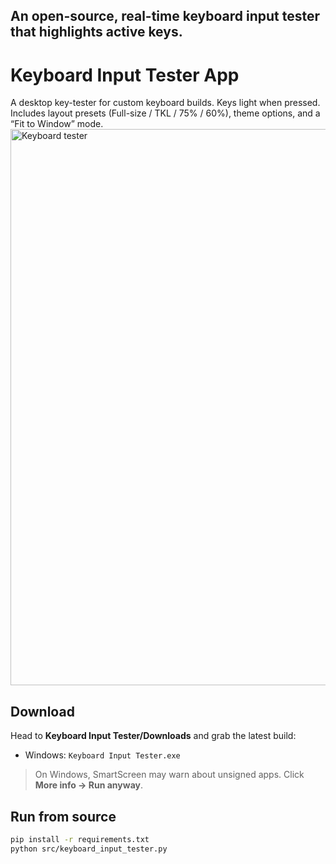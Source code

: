 An open-source, real-time keyboard input tester that highlights active keys.
------------------------------------------------------------------------------------------------------------------------------------------------------------------------------------------------------------------------------------------------
# Keyboard Input Tester App
A desktop key-tester for custom keyboard builds. Keys light when pressed. Includes layout presets (Full-size / TKL / 75% / 60%), theme options, and a “Fit to Window” mode.
<img width="1392" height="890" alt="Keyboard tester" src="https://github.com/user-attachments/assets/6e2e80c8-0dee-4a3d-b202-0bcf05db5427" />

## Download
Head to **Keyboard Input Tester/Downloads** and grab the latest build:
- Windows: `Keyboard Input Tester.exe`
> On Windows, SmartScreen may warn about unsigned apps. Click **More info → Run anyway**.
## Run from source
```bash
pip install -r requirements.txt
python src/keyboard_input_tester.py
